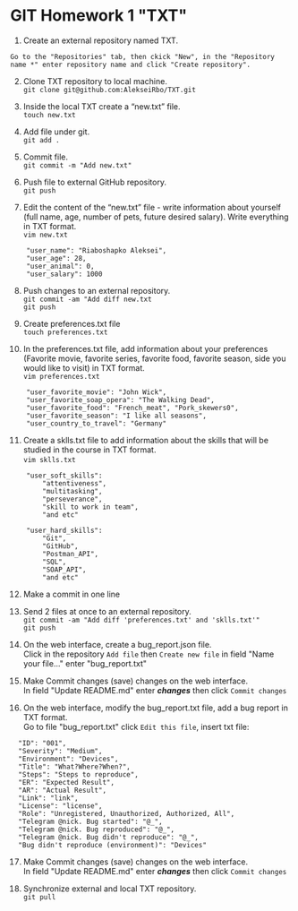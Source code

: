# GIT Homework 1 "TXT"

1. Create an external repository named TXT.  
```   
Go to the "Repositories" tab, then ckick "New", in the "Repository name *" enter repository name and click "Create repository".   
```

2. Clone TXT repository to local machine.  
`git clone git@github.com:AlekseiRbo/TXT.git` 

3. Inside the local TXT create a “new.txt” file.  
`touch new.txt`

4. Add file under git.  
`git add .`

5. Commit file.  
`git commit -m "Add new.txt"`

6. Push file to external GitHub repository.  
`git push`  

7. Edit the content of the “new.txt” file - write information about yourself (full name, age, number of pets, future desired salary). Write everything in TXT format.  
`vim new.txt`  
```
	"user_name": "Riaboshapko Aleksei",
	"user_age": 28,
	"user_animal": 0,
	"user_salary": 1000
```
8. Push changes to an external repository.  
`git commit -am "Add diff new.txt`  
`git push`  

9. Create preferences.txt file  
`touch preferences.txt`  

10. In the preferences.txt file, add information about your preferences (Favorite movie, favorite series, favorite food, favorite season, side you would like to visit) in TXT format.  
`vim preferences.txt`  
```
	"user_favorite_movie": "John Wick",
	"user_favorite_soap_opera": "The Walking Dead",
	"user_favorite_food": "French_meat", "Pork_skewers0",
	"user_favorite_season": "I like all seasons",
	"user_country_to_travel": "Germany"
```  

11. Create a sklls.txt file to add information about the skills that will be studied in the course in TXT format.  
`vim sklls.txt`  
```
	"user_soft_skills":
		"attentiveness", 
		"multitasking", 
		"perseverance", 
		"skill to work in team",
		"and etc"

	"user_hard_skills":
		"Git", 
		"GitHub", 
		"Postman_API", 
		"SQL", 
		"SOAP_API", 
		"and etc"
```  
12. Make a commit in one line

13.  Send 2 files at once to an external repository.  
`git commit -am "Add diff 'preferences.txt' and 'sklls.txt'"`  
`git push`  

14. On the web interface, create a bug_report.json file.  
Click in the repository `Add file` then `Create new file` in field "Name your file..." enter "bug_report.txt"  

15. Make Commit changes (save) changes on the web interface.  
In field "Update README.md" enter ***changes*** then click `Commit changes`  

16. On the web interface, modify the bug_report.txt file, add a bug report in TXT format.  
Go to file "bug_report.txt" click `Edit this file`, insert txt file:  
```
  "ID": "001",
  "Severity": "Medium",
  "Environment": "Devices",
  "Title": "What?Where?When?",
  "Steps": "Steps to reproduce",
  "ER": "Expected Result",
  "AR": "Actual Result",
  "Link": "link",
  "License": "license",
  "Role": "Unregistered, Unauthorized, Authorized, All",
  "Telegram @nick. Bug started": "@_",
  "Telegram @nick. Bug reproduced": "@_",
  "Telegram @nick. Bug didn't reproduce": "@_",
  "Bug didn't reproduce (environment)": "Devices"
```

17. Make Commit changes (save) changes on the web interface.  
In field "Update README.md" enter ***changes*** then click `Commit changes`  

18. Synchronize external and local TXT repository.  
`git pull`
